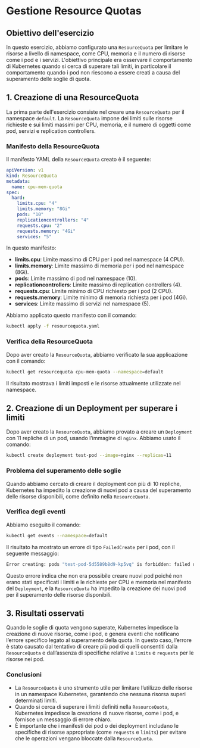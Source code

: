 # Gestione Resource Quotas

## Obiettivo dell'esercizio

In questo esercizio, abbiamo configurato una `ResourceQuota` per limitare le risorse a livello di namespace, come CPU, memoria e il numero di risorse come i pod e i servizi. L'obiettivo principale era osservare il comportamento di Kubernetes quando si cerca di superare tali limiti, in particolare il comportamento quando i pod non riescono a essere creati a causa del superamento delle soglie di quota.

## 1. Creazione di una ResourceQuota

La prima parte dell'esercizio consiste nel creare una `ResourceQuota` per il namespace `default`. La `ResourceQuota` impone dei limiti sulle risorse richieste e sui limiti massimi per CPU, memoria, e il numero di oggetti come pod, servizi e replication controllers.

### Manifesto della ResourceQuota

Il manifesto YAML della `ResourceQuota` creato è il seguente:

```yaml
apiVersion: v1
kind: ResourceQuota
metadata:
  name: cpu-mem-quota
spec:
  hard:
    limits.cpu: "4"
    limits.memory: "8Gi"
    pods: "10"
    replicationcontrollers: "4"
    requests.cpu: "2"
    requests.memory: "4Gi"
    services: "5"
```

In questo manifesto:
- **limits.cpu**: Limite massimo di CPU per i pod nel namespace (4 CPU).
- **limits.memory**: Limite massimo di memoria per i pod nel namespace (8Gi).
- **pods**: Limite massimo di pod nel namespace (10).
- **replicationcontrollers**: Limite massimo di replication controllers (4).
- **requests.cpu**: Limite minimo di CPU richiesto per i pod (2 CPU).
- **requests.memory**: Limite minimo di memoria richiesta per i pod (4Gi).
- **services**: Limite massimo di servizi nel namespace (5).

Abbiamo applicato questo manifesto con il comando:

```bash
kubectl apply -f resourcequota.yaml
```

### Verifica della ResourceQuota

Dopo aver creato la `ResourceQuota`, abbiamo verificato la sua applicazione con il comando:

```bash
kubectl get resourcequota cpu-mem-quota --namespace=default
```

Il risultato mostrava i limiti imposti e le risorse attualmente utilizzate nel namespace.

## 2. Creazione di un Deployment per superare i limiti

Dopo aver creato la `ResourceQuota`, abbiamo provato a creare un `Deployment` con 11 repliche di un pod, usando l’immagine di `nginx`. Abbiamo usato il comando:

```bash
kubectl create deployment test-pod --image=nginx --replicas=11
```

### Problema del superamento delle soglie

Quando abbiamo cercato di creare il deployment con più di 10 repliche, Kubernetes ha impedito la creazione di nuovi pod a causa del superamento delle risorse disponibili, come definito nella `ResourceQuota`.

### Verifica degli eventi

Abbiamo eseguito il comando:

```bash
kubectl get events --namespace=default
```

Il risultato ha mostrato un errore di tipo `FailedCreate` per i pod, con il seguente messaggio:

```bash
Error creating: pods "test-pod-5d5589b8d9-kp5vq" is forbidden: failed quota: cpu-mem-quota: must specify limits.cpu for: nginx; limits.memory for: nginx; requests.cpu for: nginx; requests.memory for: nginx
```

Questo errore indica che non era possibile creare nuovi pod poiché non erano stati specificati i limiti e le richieste per CPU e memoria nel manifesto del `Deployment`, e la `ResourceQuota` ha impedito la creazione dei nuovi pod per il superamento delle risorse disponibili.

## 3. Risultati osservati

Quando le soglie di quota vengono superate, Kubernetes impedisce la creazione di nuove risorse, come i pod, e genera eventi che notificano l’errore specifico legato al superamento della quota. In questo caso, l’errore è stato causato dal tentativo di creare più pod di quelli consentiti dalla `ResourceQuota` e dall’assenza di specifiche relative a `limits` e `requests` per le risorse nei pod.

### Conclusioni

- La `ResourceQuota` è uno strumento utile per limitare l’utilizzo delle risorse in un namespace Kubernetes, garantendo che nessuna risorsa superi determinati limiti.
- Quando si cerca di superare i limiti definiti nella `ResourceQuota`, Kubernetes impedisce la creazione di nuove risorse, come i pod, e fornisce un messaggio di errore chiaro.
- È importante che i manifesti dei pod o dei deployment includano le specifiche di risorse appropriate (come `requests` e `limits`) per evitare che le operazioni vengano bloccate dalla `ResourceQuota`.

